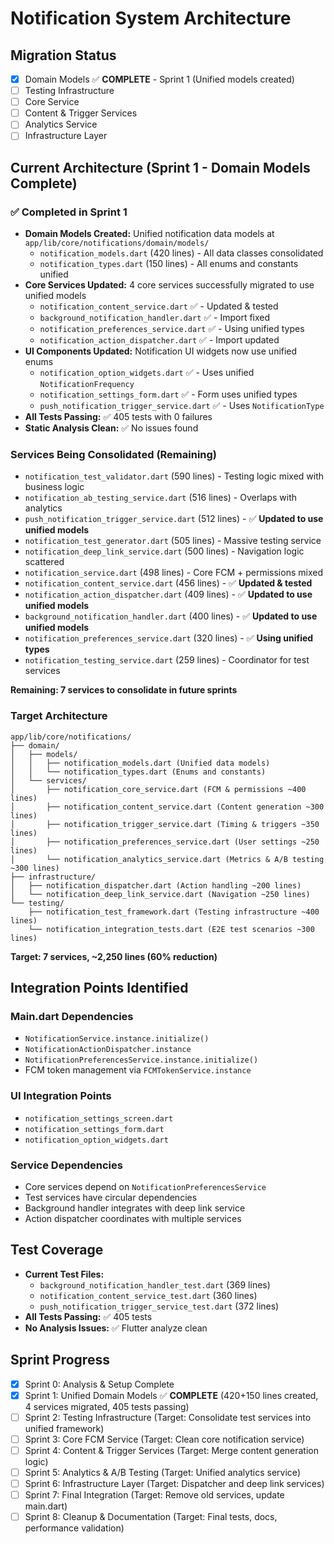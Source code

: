 # Notification System Architecture

## Migration Status
- [x] Domain Models ✅ **COMPLETE** - Sprint 1 (Unified models created)
- [ ] Testing Infrastructure  
- [ ] Core Service
- [ ] Content & Trigger Services
- [ ] Analytics Service
- [ ] Infrastructure Layer

## Current Architecture (Sprint 1 - Domain Models Complete)

### ✅ Completed in Sprint 1
- **Domain Models Created:** Unified notification data models at `app/lib/core/notifications/domain/models/`
  - `notification_models.dart` (420 lines) - All data classes consolidated
  - `notification_types.dart` (150 lines) - All enums and constants unified
- **Core Services Updated:** 4 core services successfully migrated to use unified models
  - `notification_content_service.dart` ✅ - Updated & tested
  - `background_notification_handler.dart` ✅ - Import fixed
  - `notification_preferences_service.dart` ✅ - Using unified types
  - `notification_action_dispatcher.dart` ✅ - Import updated
- **UI Components Updated:** Notification UI widgets now use unified enums
  - `notification_option_widgets.dart` ✅ - Uses unified `NotificationFrequency`
  - `notification_settings_form.dart` ✅ - Form uses unified types
  - `push_notification_trigger_service.dart` ✅ - Uses `NotificationType`
- **All Tests Passing:** ✅ 405 tests with 0 failures
- **Static Analysis Clean:** ✅ No issues found

### Services Being Consolidated (Remaining)
- `notification_test_validator.dart` (590 lines) - Testing logic mixed with business logic
- `notification_ab_testing_service.dart` (516 lines) - Overlaps with analytics
- `push_notification_trigger_service.dart` (512 lines) - ✅ **Updated to use unified models**
- `notification_test_generator.dart` (505 lines) - Massive testing service  
- `notification_deep_link_service.dart` (500 lines) - Navigation logic scattered
- `notification_service.dart` (498 lines) - Core FCM + permissions mixed
- `notification_content_service.dart` (456 lines) - ✅ **Updated & tested**
- `notification_action_dispatcher.dart` (409 lines) - ✅ **Updated to use unified models**
- `background_notification_handler.dart` (400 lines) - ✅ **Updated to use unified models**
- `notification_preferences_service.dart` (320 lines) - ✅ **Using unified types**
- `notification_testing_service.dart` (259 lines) - Coordinator for test services

**Remaining: 7 services to consolidate in future sprints**

### Target Architecture
```
app/lib/core/notifications/
├── domain/
│   ├── models/
│   │   ├── notification_models.dart (Unified data models)
│   │   └── notification_types.dart (Enums and constants)
│   └── services/
│       ├── notification_core_service.dart (FCM & permissions ~400 lines)
│       ├── notification_content_service.dart (Content generation ~300 lines)
│       ├── notification_trigger_service.dart (Timing & triggers ~350 lines)
│       ├── notification_preferences_service.dart (User settings ~250 lines)
│       └── notification_analytics_service.dart (Metrics & A/B testing ~300 lines)
├── infrastructure/
│   ├── notification_dispatcher.dart (Action handling ~200 lines)
│   └── notification_deep_link_service.dart (Navigation ~250 lines)
└── testing/
    ├── notification_test_framework.dart (Testing infrastructure ~400 lines)
    └── notification_integration_tests.dart (E2E test scenarios ~300 lines)
```

**Target: 7 services, ~2,250 lines (60% reduction)**

## Integration Points Identified

### Main.dart Dependencies
- `NotificationService.instance.initialize()`
- `NotificationActionDispatcher.instance`
- `NotificationPreferencesService.instance.initialize()`
- FCM token management via `FCMTokenService.instance`

### UI Integration Points
- `notification_settings_screen.dart`
- `notification_settings_form.dart`
- `notification_option_widgets.dart`

### Service Dependencies
- Core services depend on `NotificationPreferencesService`
- Test services have circular dependencies
- Background handler integrates with deep link service
- Action dispatcher coordinates with multiple services

## Test Coverage
- **Current Test Files:**
  - `background_notification_handler_test.dart` (369 lines)
  - `notification_content_service_test.dart` (360 lines)
  - `push_notification_trigger_service_test.dart` (372 lines)
- **All Tests Passing:** ✅ 405 tests
- **No Analysis Issues:** ✅ Flutter analyze clean

## Sprint Progress
- [x] Sprint 0: Analysis & Setup Complete
- [x] Sprint 1: Unified Domain Models ✅ **COMPLETE** (420+150 lines created, 4 services migrated, 405 tests passing)
- [ ] Sprint 2: Testing Infrastructure (Target: Consolidate test services into unified framework)
- [ ] Sprint 3: Core FCM Service (Target: Clean core notification service)
- [ ] Sprint 4: Content & Trigger Services (Target: Merge content generation logic)
- [ ] Sprint 5: Analytics & A/B Testing (Target: Unified analytics service)
- [ ] Sprint 6: Infrastructure Layer (Target: Dispatcher and deep link services)
- [ ] Sprint 7: Final Integration (Target: Remove old services, update main.dart)
- [ ] Sprint 8: Cleanup & Documentation (Target: Final tests, docs, performance validation) 
